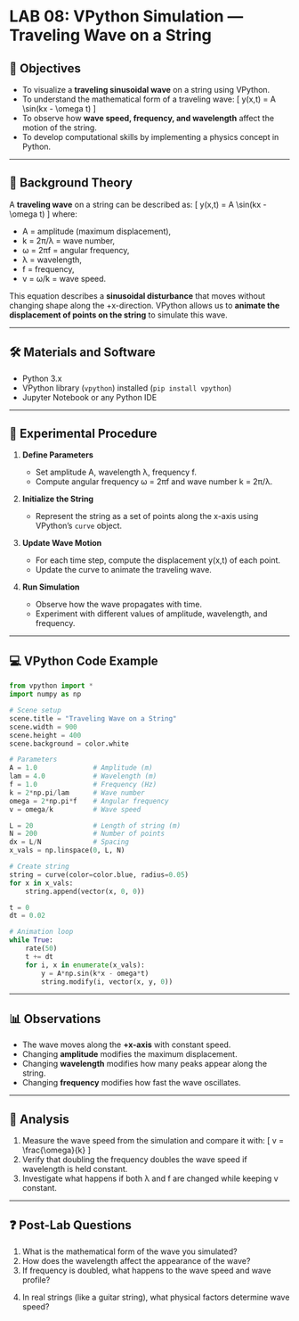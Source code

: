 # LAB 08: VPython Simulation — Traveling Wave on a String  

## 🎯 Objectives
- To visualize a **traveling sinusoidal wave** on a string using VPython.  
- To understand the mathematical form of a traveling wave:
  \[ y(x,t) = A \sin(kx - \omega t) \]
- To observe how **wave speed, frequency, and wavelength** affect the motion of the string.  
- To develop computational skills by implementing a physics concept in Python.  

---

## 📖 Background Theory

A **traveling wave** on a string can be described as:
\[ y(x,t) = A \sin(kx - \omega t) \]
where:  
- A = amplitude (maximum displacement),  
- k = 2π/λ = wave number,  
- ω = 2πf = angular frequency,  
- λ = wavelength,  
- f = frequency,  
- v = ω/k = wave speed.  

This equation describes a **sinusoidal disturbance** that moves without changing shape along the +x-direction. VPython allows us to **animate the displacement of points on the string** to simulate this wave.  

---

## 🛠 Materials and Software
- Python 3.x  
- VPython library (`vpython`) installed (`pip install vpython`)  
- Jupyter Notebook or any Python IDE  

---

## 🧪 Experimental Procedure

1. **Define Parameters**  
   - Set amplitude A, wavelength λ, frequency f.  
   - Compute angular frequency ω = 2πf and wave number k = 2π/λ.  

2. **Initialize the String**  
   - Represent the string as a set of points along the x-axis using VPython’s `curve` object.  

3. **Update Wave Motion**  
   - For each time step, compute the displacement y(x,t) of each point.  
   - Update the curve to animate the traveling wave.  

4. **Run Simulation**  
   - Observe how the wave propagates with time.  
   - Experiment with different values of amplitude, wavelength, and frequency.  

---

## 💻 VPython Code Example

```python
from vpython import *
import numpy as np

# Scene setup
scene.title = "Traveling Wave on a String"
scene.width = 900
scene.height = 400
scene.background = color.white

# Parameters
A = 1.0              # Amplitude (m)
lam = 4.0            # Wavelength (m)
f = 1.0              # Frequency (Hz)
k = 2*np.pi/lam      # Wave number
omega = 2*np.pi*f    # Angular frequency
v = omega/k          # Wave speed

L = 20               # Length of string (m)
N = 200              # Number of points
dx = L/N             # Spacing
x_vals = np.linspace(0, L, N)

# Create string
string = curve(color=color.blue, radius=0.05)
for x in x_vals:
    string.append(vector(x, 0, 0))

t = 0
dt = 0.02

# Animation loop
while True:
    rate(50)
    t += dt
    for i, x in enumerate(x_vals):
        y = A*np.sin(k*x - omega*t)
        string.modify(i, vector(x, y, 0))
```

---

## 📊 Observations
- The wave moves along the **+x-axis** with constant speed.  
- Changing **amplitude** modifies the maximum displacement.  
- Changing **wavelength** modifies how many peaks appear along the string.  
- Changing **frequency** modifies how fast the wave oscillates.  

---

## 📝 Analysis
1. Measure the wave speed from the simulation and compare it with:
   \[ v = \frac{\omega}{k} \]
2. Verify that doubling the frequency doubles the wave speed if wavelength is held constant.  
3. Investigate what happens if both λ and f are changed while keeping v constant.  

---

## ❓ Post-Lab Questions
1. What is the mathematical form of the wave you simulated?  
2. How does the wavelength affect the appearance of the wave?  
3. If frequency is doubled, what happens to the wave speed and wave profile?  
<!-- 4. How could you modify the simulation to represent a **standing wave**? -->
4. In real strings (like a guitar string), what physical factors determine wave speed?  
